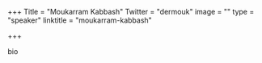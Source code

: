 +++
Title = "Moukarram Kabbash"
Twitter = "dermouk"
image = ""
type = "speaker"
linktitle = "moukarram-kabbash"

+++

bio
